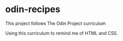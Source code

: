 # odin-recipes

This project follows The Odin Project curriculum

Using this curriculum to remind me of HTML and CSS.
